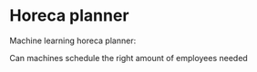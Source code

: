 # Horeca planner 
Machine learning horeca planner:

Can machines schedule the right amount of employees needed

